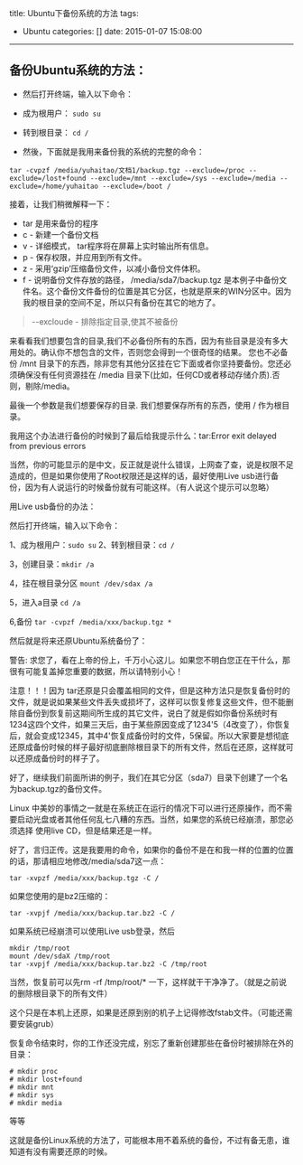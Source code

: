 title: Ubuntu下备份系统的方法
tags:
  - Ubuntu
categories: []
date: 2015-01-07 15:08:00
---
## 备份Ubuntu系统的方法：

- 然后打开终端，输入以下命令：

- 成为根用户：
`sudo su`  
- 转到根目录：
`cd /`

- 然後，下面就是我用来备份我的系统的完整的命令：
```
tar -cvpzf /media/yuhaitao/文档1/backup.tgz --exclude=/proc --exclude=/lost+found --exclude=/mnt --exclude=/sys --exclude=/media --exclude=/home/yuhaitao --exclude=/boot /
```

接着，让我们稍微解释一下：
- tar 是用来备份的程序
- c - 新建一个备份文档
- v - 详细模式， tar程序将在屏幕上实时输出所有信息。
- p - 保存权限，并应用到所有文件。
- z - 采用‘gzip’压缩备份文件，以减小备份文件体积。
- f - 说明备份文件存放的路径， /media/sda7/backup.tgz 是本例子中备份文件名。这个备份文件备份的位置是其它分区，也就是原来的WIN分区中。因为我的根目录的空间不足，所以只有备份在其它的地方了。

> --excloude - 排除指定目录,使其不被备份

来看看我们想要包含的目录,我们不必备份所有的东西，因为有些目录是没有多大用处的。确认你不想包含的文件，否则您会得到一个很奇怪的结果。 您也不必备份 /mnt 目录下的东西，除非您有其他分区挂在它下面或者你坚持要备份。您还必须确保没有任何资源挂在 /media 目录下(比如，任何CD或者移动存储介质).否则，剔除/media。

最後一个参数是我们想要保存的目录. 我们想要保存所有的东西，使用 / 作为根目录。

我用这个办法进行备份的时候到了最后给我提示什么：tar:Error exit delayed from previous errors

当然，你的可能显示的是中文，反正就是说什么错误，上网查了查，说是权限不足造成的，但是如果你使用了Root权限还是这样的话，最好使用Live usb进行备份，因为有人说运行的时候备份就有可能这样。（有人说这个提示可以忽略）

用Live usb备份的办法：

然后打开终端，输入以下命令：

1、成为根用户：`sudo su`
2、转到根目录：`cd /`

3，创建目录：`mkdir /a`

4，挂在根目录分区 `mount /dev/sdax /a`

5，进入a目录 `cd /a`

6,备份 `tar -cvpzf /media/xxx/backup.tgz *`

 

然后就是将来还原Ubuntu系统备份了：

警告: 求您了，看在上帝的份上，千万小心这儿。如果您不明白您正在干什么，那很有可能复盖掉您重要的数据，所以请特别小心！

注意！！！因为 tar还原是只会覆盖相同的文件，但是这种方法只是恢复备份时的文件，就是说如果某些文件丢失或损坏了，这样可以恢复修复这些文件，但不能删除自备份到恢复前这期间所生成的其它文件，说白了就是假如你备份系统时有1234这四个文件，如果三天后，由于某些原因变成了1234'5（4改变了），你恢复后，就会变成12345，其中4'恢复成备份时的文件，5保留。所以大家要是想彻底还原成备份时候的样子最好彻底删除根目录下的所有文件，然后在还原，这样就可以还原成备份时的样子了。

好了，继续我们前面所讲的例子，我们在其它分区（sda7）目录下创建了一个名为backup.tgz的备份文件。

Linux 中美妙的事情之一就是在系统正在运行的情况下可以进行还原操作，而不需要启动光盘或者其他任何乱七八糟的东西。当然，如果您的系统已经崩溃，那您必须选择 使用live CD，但是结果还是一样。

好了，言归正传。这是我要用的命令，如果你的备份不是在和我一样的位置的位置的话，那请相应地修改/media/sda7这一点：

`tar -xvpzf /media/xxx/backup.tgz -C /`

如果您使用的是bz2压缩的：

`tar -xvpjf /media/xxx/backup.tar.bz2 -C /`

如果系统已经崩溃可以使用Live usb登录，然后
```
mkdir /tmp/root
mount /dev/sdaX /tmp/root
tar -xvpjf /media/xxx/backup.tar.bz2 -C /tmp/root
```
当然，恢复前可以先rm -rf /tmp/root/* 一下，这样就干干净净了。（就是之前说的删除根目录下的所有文件）

这个只是在本机上还原，如果是还原到别的机子上记得修改fstab文件。（可能还需要安装grub）

恢复命令结束时，你的工作还没完成，别忘了重新创建那些在备份时被排除在外的目录：
```
# mkdir proc
# mkdir lost+found
# mkdir mnt
# mkdir sys
# mkdir media
```
等等

这就是备份Linux系统的方法了，可能根本用不着系统的备份，不过有备无患，谁知道有没有需要还原的时候。